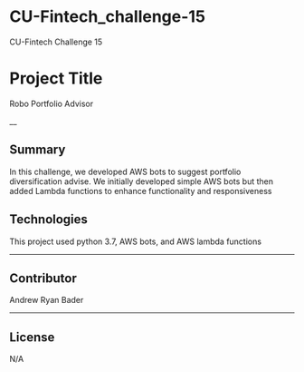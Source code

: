 # CU-Fintech_challenge-15
CU-Fintech Challenge 15

# Project Title

Robo Portfolio Advisor 

__

## Summary
In this challenge, we developed AWS bots to suggest portfolio diversification advise. We initially developed simple AWS bots but then added Lambda functions to enhance functionality and responsiveness

## Technologies

This project used python 3.7, AWS bots, and AWS lambda functions
___

## Contributor

Andrew Ryan Bader

---

## License

N/A
